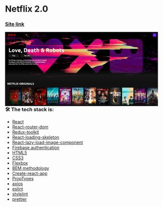 # Netflix 2.0

### [Site link](https://melodic-bonbon-718d81.netlify.app/)

<kbd>
  <img align="right" alt="img" src="iURSL6N.jpeg"  />
</kbd>

### 🛠 The tech stack is:

- [React](https://reactjs.org/)
- [React-router-dom](https://reactrouter.com/docs/en/v6/getting-started/overview)
- [Redux-toolkit](https://redux-toolkit.js.org/)
- [React-loading-skeleton](https://github.com/dvtng/react-loading-skeleton)
- [React-lazy-load-image-component](https://github.com/Aljullu/react-lazy-load-image-component)
- [Firebase authentication](https://firebase.google.com/)
- [HTML5](https://en.wikipedia.org/wiki/HTML5)
- [CSS3](https://en.wikipedia.org/wiki/Cascading_Style_Sheets)
- [Flexbox](https://en.wikipedia.org/wiki/CSS_Flexible_Box_Layout)
- [BEM methodology](https://en.bem.info/methodology/)
- [Create-react-app](https://create-react-app.dev/docs/getting-started/)
- [PropTypes](https://ru.reactjs.org/docs/typechecking-with-proptypes.html)
- [axios](https://github.com/axios/axios)
- [eslint](https://eslint.org/)
- [stylelint](https://stylelint.io/)
- [prettier](https://prettier.io/)
